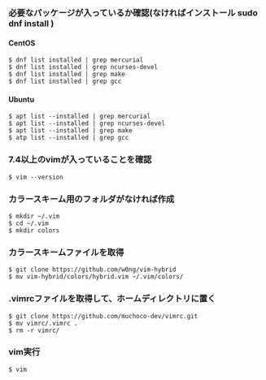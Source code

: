 ### 必要なパッケージが入っているか確認(なければインストール sudo dnf install )

#### CentOS

    $ dnf list installed | grep mercurial
    $ dnf list installed | grep ncurses-devel
    $ dnf list installed | grep make
    $ dnf list installed | grep gcc

#### Ubuntu

```
$ apt list --installed | grep mercurial
$ apt list --installed | grep ncurses-devel
$ apt list --installed | grep make
$ atp list --installed | grep gcc
```

### 7.4以上のvimが入っていることを確認

    $ vim --version

### カラースキーム用のフォルダがなければ作成
    
    $ mkdir ~/.vim
    $ cd ~/.vim
    $ mkdir colors

### カラースキームファイルを取得
    
    $ git clone https://github.com/w0ng/vim-hybrid
    $ mv vim-hybrid/colors/hybrid.vim ~/.vim/colors/

### .vimrcファイルを取得して、ホームディレクトリに置く
    
    $ git clone https://github.com/muchoco-dev/vimrc.git
    $ mv vimrc/.vimrc .
    $ rm -r vimrc/

### vim実行

    $ vim
